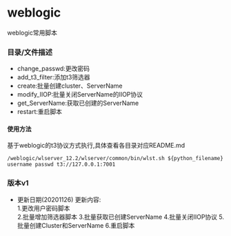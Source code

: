 # weblogic
weblogic常用脚本

### 目录/文件描述
- change_passwd:更改密码
- add_t3_filter:添加t3筛选器
- create:批量创建cluster、ServerName
- modify_IIOP:批量关闭ServerName的IIOP协议
- get_ServerName:获取已创建的ServerName
- restart:重启脚本


#### 使用方法
基于weblogic的t3协议方式执行,具体查看各目录对应README.md
```
/weblogic/wlserver_12.2/wlserver/common/bin/wlst.sh ${python_filename} username passwd t3://127.0.0.1:7001

```

### 版本v1
- 更新日期(20201126)
更新内容:  
1.更改用户密码脚本  
2.批量增加筛选器脚本
3.批量获取已创建ServerName
4.批量关闭IIOP协议
5.批量创建Cluster和ServerName
6.重启脚本